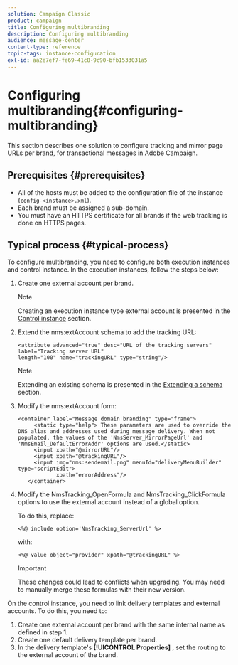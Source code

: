 ```yaml
---
solution: Campaign Classic
product: campaign
title: Configuring multibranding
description: Configuring multibranding
audience: message-center
content-type: reference
topic-tags: instance-configuration
exl-id: aa2e7ef7-fe69-41c8-9c90-bfb1533031a5
---
```

# Configuring multibranding{#configuring-multibranding}

This section describes one solution to configure tracking and mirror page URLs per brand, for transactional messages in Adobe Campaign.

## Prerequisites {#prerequisites}

* All of the hosts must be added to the configuration file of the instance (`config-<instance>.xml`).
* Each brand must be assigned a sub-domain.
* You must have an HTTPS certificate for all brands if the web tracking is done on HTTPS pages.

## Typical process {#typical-process}

To configure multibranding, you need to configure both execution instances and control instance. In the execution instances, follow the steps below:

1. Create one external account per brand.

   >[!NOTE]
   >
   >Creating an execution instance type external account is presented in the [Control instance](../../message-center/using/creating-a-shared-connection.md#control-instance) section.

1. Extend the nms:extAccount schema to add the tracking URL:

   ```
   <attribute advanced="true" desc="URL of the tracking servers" label="Tracking server URL"
   length="100" name="trackingURL" type="string"/>
   ```

   >[!NOTE]
   >
   >Extending an existing schema is presented in the [Extending a schema](../../configuration/using/extending-a-schema.md) section.

1. Modify the nms:extAccount form:

   ```
   <container label="Message domain branding" type="frame">
        <static type="help"> These parameters are used to override the DNS alias and addresses used during message delivery. When not populated, the values of the 'NmsServer_MirrorPageUrl' and 'NmsEmail_DefaultErrorAddr' options are used.</static>
        <input xpath="@mirrorURL"/>
        <input xpath="@trackingURL"/>
        <input img="nms:sendemail.png" menuId="deliveryMenuBuilder" type="scriptEdit">
               xpath="errorAddress"/>
      </container>
   ```

1. Modify the NmsTracking_OpenFormula and NmsTracking_ClickFormula options to use the external account instead of a global option.

   To do this, replace:

   ```
   <%@ include option='NmsTracking_ServerUrl' %>
   ```

   with:

   ```
   <%@ value object="provider" xpath="@trackingURL" %>
   ```

   >[!IMPORTANT]
   >
   >These changes could lead to conflicts when upgrading. You may need to manually merge these formulas with their new version.

On the control instance, you need to link delivery templates and external accounts. To do this, you need to:

1. Create one external account per brand with the same internal name as defined in step 1.
1. Create one default delivery template per brand.
1. In the delivery template's **[!UICONTROL Properties]** , set the routing to the external account of the brand.
